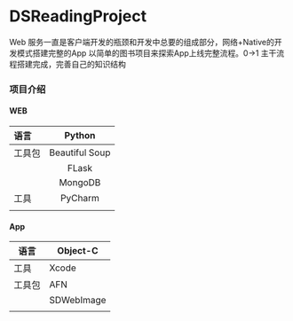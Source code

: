 # DSReadingProject
Web 服务一直是客户端开发的瓶颈和开发中总要的组成部分，网络+Native的开发模式搭建完整的App
以简单的图书项目来探索App上线完整流程。0->1 主干流程搭建完成，完善自己的知识结构

### 项目介绍

#### WEB

| 语言   |     Python     |
| :----- | :------------: |
| 工具包 | Beautiful Soup |
|        |     FLask      |
|        |    MongoDB     |
| 工具   |    PyCharm     |
|        |                |

#### App

| 语言   | Object-C   |
| ------ | ---------- |
| 工具   | Xcode      |
| 工具包 | AFN        |
|        | SDWebImage |
|        |            |

